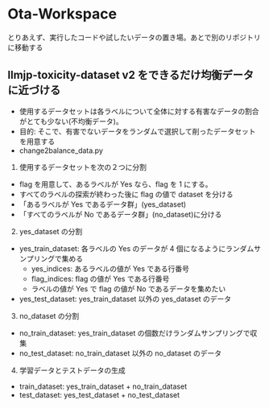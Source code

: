 # Ota-Workspace
とりあえず、実行したコードや試したいデータの置き場。あとで別のリポジトリに移動する

## llmjp-toxicity-dataset v2 をできるだけ均衡データに近づける
- 使用するデータセットは各ラベルについて全体に対する有害なデータの割合がとても少ない(不均衡データ)。
- 目的: そこで、有害でないデータをランダムで選択して削ったデータセットを用意する
- change2balance_data.py
1. 使用するデータセットを次の２つに分割
  - flag を用意して、あるラベルが Yes なら、flag を 1 にする。
  - すべてのラベルの探索が終わった後に flag の値で dataset を分ける
  - 「あるラベルが Yes であるデータ群」(yes_dataset)
  - 「すべてのラベルが No であるデータ群」(no_dataset)に分ける
2. yes_dataset の分割
  - yes_train_dataset: 各ラベルの Yes のデータが 4 個になるようにランダムサンプリングで集める
    - yes_indices: あるラベルの値が Yes である行番号
    - flag_indices: flag の値が Yes である行番号
    - ラベルの値が Yes で flag の値が No であるデータを集めたい
  - yes_test_dataset: yes_train_dataset 以外の yes_dataset のデータ
3. no_dataset の分割
  - no_train_dataset: yes_train_dataset の個数だけランダムサンプリングで収集
  - no_test_dataset: no_train_dataset 以外の no_dataset のデータ
4. 学習データとテストデータの生成
  - train_dataset: yes_train_dataset + no_train_dataset
  - test_dataset: yes_test_dataset + no_test_dataset
